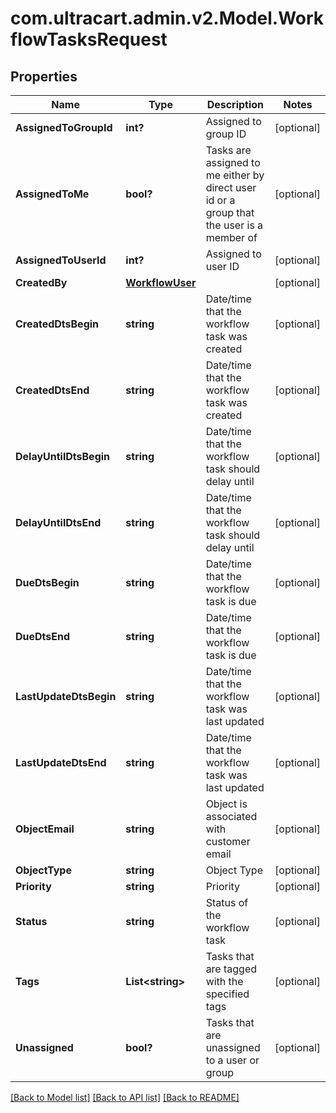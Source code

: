 # com.ultracart.admin.v2.Model.WorkflowTasksRequest
## Properties

Name | Type | Description | Notes
------------ | ------------- | ------------- | -------------
**AssignedToGroupId** | **int?** | Assigned to group ID | [optional] 
**AssignedToMe** | **bool?** | Tasks are assigned to me either by direct user id or a group that the user is a member of | [optional] 
**AssignedToUserId** | **int?** | Assigned to user ID | [optional] 
**CreatedBy** | [**WorkflowUser**](WorkflowUser.md) |  | [optional] 
**CreatedDtsBegin** | **string** | Date/time that the workflow task was created | [optional] 
**CreatedDtsEnd** | **string** | Date/time that the workflow task was created | [optional] 
**DelayUntilDtsBegin** | **string** | Date/time that the workflow task should delay until | [optional] 
**DelayUntilDtsEnd** | **string** | Date/time that the workflow task should delay until | [optional] 
**DueDtsBegin** | **string** | Date/time that the workflow task is due | [optional] 
**DueDtsEnd** | **string** | Date/time that the workflow task is due | [optional] 
**LastUpdateDtsBegin** | **string** | Date/time that the workflow task was last updated | [optional] 
**LastUpdateDtsEnd** | **string** | Date/time that the workflow task was last updated | [optional] 
**ObjectEmail** | **string** | Object is associated with customer email | [optional] 
**ObjectType** | **string** | Object Type | [optional] 
**Priority** | **string** | Priority | [optional] 
**Status** | **string** | Status of the workflow task | [optional] 
**Tags** | **List&lt;string&gt;** | Tasks that are tagged with the specified tags | [optional] 
**Unassigned** | **bool?** | Tasks that are unassigned to a user or group | [optional] 


[[Back to Model list]](../README.md#documentation-for-models) [[Back to API list]](../README.md#documentation-for-api-endpoints) [[Back to README]](../README.md)

